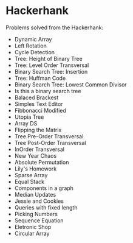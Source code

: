 # Hackerhank

Problems solved from the Hackerhank:

- Dynamic Array
- Left Rotation
- Cycle Detection
- Tree: Height of Binary Tree
- Tree: Level Order Transversal
- Binary Search Tree: Insertion
- Tree: Huffman Code
- Binary Search Tree: Lowest Common Divisor
- Is this a binary search tree
- Balaced Brackest
- Simples Text Editor
- Fibbonacci Modified
- Utopia Tree
- Array DS
- Flipping the Matrix
- Tree Pre-Order Transversal
- Tree Post-Order Transversal
- InOrder Transversal
- New Year Chaos
- Absolute Permutation
- Lily's Homework
- Sparse Array
- Equal Stack
- Components in a graph
- Median Updates
- Jessie and Cookies
- Queries with fixed length
- Picking Numbers
- Sequence Equation
- Eletronic Shop
- Circular Array
